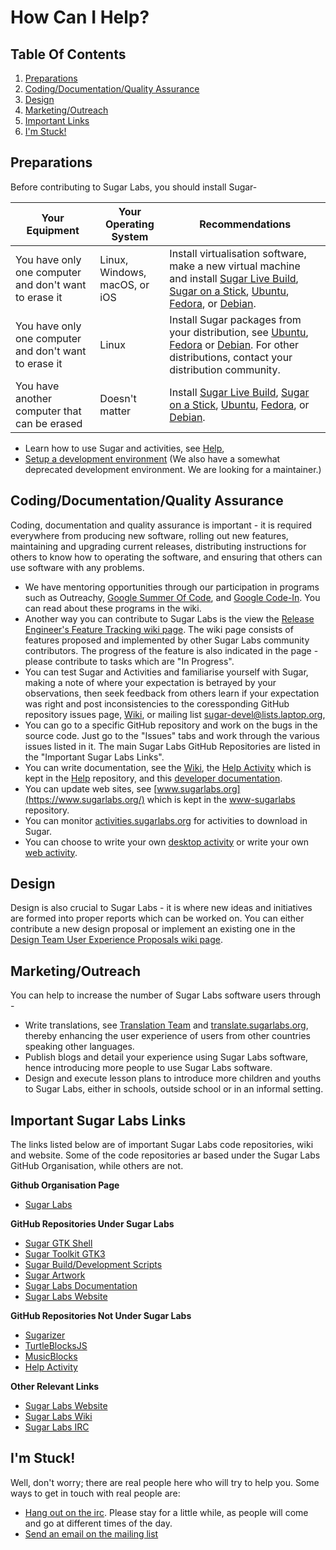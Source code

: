 # How Can I Help?
## Table Of Contents
1.  [Preparations](#PREPARATIONS)
2.  [Coding/Documentation/Quality Assurance](#OUTREACHY-GSOC)
3.  [Design](#DESIGN-TEAM)
4.  [Marketing/Outreach](#MARKETING-OUTREACH)
5.  [Important Links](#IMPORTANT-LINKS)
5.  [I'm Stuck!](#IM-STUCK)

## <a name="PREPARATIONS"></a> Preparations
Before contributing to Sugar Labs, you should install Sugar-

|Your Equipment |Your Operating System |Recommendations |
|-------------- |--------------------- |--------------- |
|You have only one computer and don't want to erase it |Linux, Windows, macOS, or iOS |Install virtualisation software, make a new virtual machine and install [Sugar Live Build](https://wiki.sugarlabs.org/go/Live_Build), [Sugar on a Stick](https://wiki.sugarlabs.org/go/SoaS), [Ubuntu](https://wiki.sugarlabs.org/go/Ubuntu), [Fedora](https://wiki.sugarlabs.org/go/Fedora), or [Debian](https://wiki.sugarlabs.org/go/Debian). |
|You have only one computer and don't want to erase it  |Linux |Install Sugar packages from your distribution, see [Ubuntu](https://wiki.sugarlabs.org/go/Ubuntu), [Fedora](https://wiki.sugarlabs.org/go/Fedora) or [Debian](https://wiki.sugarlabs.org/go/Debian). For other distributions, contact your distribution community. |
|You have another computer that can be erased |Doesn't matter |Install [Sugar Live Build](https://wiki.sugarlabs.org/go/Live_Build), [Sugar on a Stick](https://wiki.sugarlabs.org/go/SoaS), [Ubuntu](https://wiki.sugarlabs.org/go/Ubuntu), [Fedora](https://wiki.sugarlabs.org/go/Fedora), or [Debian](https://wiki.sugarlabs.org/go/Debian). |

  * Learn how to use Sugar and activities, see [Help](https://help.sugarlabs.org/),
  * [Setup a development environment](dev-environment.md) (We also have a somewhat deprecated development environment. We are looking for a maintainer.)
  

## <a name="OUTREACHY-GSOC"></a> Coding/Documentation/Quality Assurance
Coding, documentation and quality assurance is important - it is required everywhere from producing new software, rolling out new features, maintaining and upgrading current releases, distributing instructions for others to know how to operating the software, and ensuring that others can use software with any problems.
  * We have mentoring opportunities through our participation in programs such as Outreachy, [Google Summer Of Code](https://wiki.sugarlabs.org/go/Summer_of_Code/2017), and [Google Code-In](https://wiki.sugarlabs.org/go/Google_Code_In_2017). You can read about these programs in the wiki.
  * Another way you can contribute to Sugar Labs is the view the [Release Engineer's Feature Tracking wiki page](https://wiki.sugarlabs.org/go/Features). The wiki page consists of features proposed and implemented by other Sugar Labs community contributors. The progress of the feature is also indicated in the page - please contribute to tasks which are "In Progress".
  * You can test Sugar and Activities and familiarise yourself with Sugar, making a note of where your expectation is betrayed by your observations, then seek feedback from others learn if your expectation was right and post inconsistencies to the coressponding GitHub repository issues page, [Wiki](https://wiki.sugarlabs.org), or mailing list [sugar-devel@lists.laptop.org][2],
  * You can go to a specific GitHub repository and work on the bugs in the source code. Just go to the "Issues" tabs and work through the various issues listed in it. The main Sugar Labs GitHub Repositories are listed in the "Important Sugar Labs Links".
  * You can write documentation, see the [Wiki](https://wiki.sugarlabs.org), the [Help Activity](http://wiki.sugarlabs.org/go/Activities/Help/Contribute) which is kept in the [Help](https://github.com/godiard/help-activity) repository, and this [developer documentation](docs.md.html).
  * You can update web sites, see [www.sugarlabs.org](https://www.sugarlabs.org/) which is kept in the [www-sugarlabs](https://github.com/sugarlabs/www-sugarlabs) repository.
  * You can monitor [activities.sugarlabs.org](https://activities.sugarlabs.org/) for activities to download in Sugar.
  * You can choose to write your own [desktop activity][1] or write your own [web activity][5].

## <a name="DESIGN-TEAM"></a> Design
Design is also crucial to Sugar Labs - it is where new ideas and initiatives are formed into proper reports which can be worked on. You can either contribute a new design proposal or implement an existing one in the [Design Team User Experience Proposals wiki page](https://wiki.sugarlabs.org/go/Design_Team/Proposals).

## <a name="MARKETING-OUTREACH"></a> Marketing/Outreach
You can help to increase the number of Sugar Labs software users through - 
  * Write translations, see [Translation Team](https://wiki.sugarlabs.org/go/Translation_Team) and [translate.sugarlabs.org](https://translate.sugarlabs.org/), thereby enhancing the user experience of users from other countries speaking other languages.
  * Publish blogs and detail your experience using Sugar Labs software, hence introducing more people to use Sugar Labs software.
  * Design and execute lesson plans to introduce more children and youths to Sugar Labs, either in schools, outside school or in an informal setting.

## <a name="IMPORTANT-LINKS"></a> Important Sugar Labs Links
The links listed below are of important Sugar Labs code repositories, wiki and website. Some of the code repositories ar based under the Sugar Labs GitHub Organisation, while others are not.

__Github Organisation Page__
  * [Sugar Labs](https://github.com/sugarlabs)
  
__GitHub Repositories Under Sugar Labs__
  * [Sugar GTK Shell](https://github.com/sugarlabs/sugar)
  * [Sugar Toolkit GTK3](https://github.com/sugarlabs/sugar-toolkit-gtk3)
  * [Sugar Build/Development Scripts](https://github.com/sugarlabs/sugar-build)
  * [Sugar Artwork](https://github.com/sugarlabs/sugar-artwork)
  * [Sugar Labs Documentation](https://github.com/sugarlabs/sugar-docs)
  * [Sugar Labs Website](https://github.com/sugarlabs/www-sugarlabs)
  
__GitHub Repositories Not Under Sugar Labs__
  * [Sugarizer](https://github.com/llaske/sugarizer)
  * [TurtleBlocksJS](https://github.com/walterbender/turtleblocksjs)
  * [MusicBlocks](https://github.com/walterbender/musicblocks)
  * [Help Activity](https://github.com/godiard/help-activity)
  
__Other Relevant Links__
  * [Sugar Labs Website](https://www.sugarlabs.org/)
  * [Sugar Labs Wiki](https://wiki.sugarlabs.org/go/Welcome_to_the_Sugar_Labs_wiki)
  * [Sugar Labs IRC](https://chat.sugarlabs.org:9091/)
  
## <a name="IM-STUCK"></a>I'm Stuck! 
Well, don't worry; there are real people here who will try to help you. Some
ways to get in touch with real people are:

* [Hang out on the irc](irc://irc.freenode.net#sugar). Please stay for a
little while, as people will come and go at different times of the day.
* [Send an email on the mailing list][3]


[1]: desktop-activity.md.html
[2]: https://bugs.sugarlabs.org
[3]: https://lists.sugarlabs.org/listinfo/sugar-devel
[4]: https://wiki.sugarlabs.org/go/Mentors
[5]: web-activity.md

